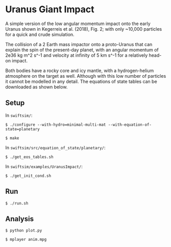 Uranus Giant Impact
===================

A simple version of the low angular momentum impact onto the early Uranus shown
in Kegerreis et al. (2018), Fig. 2; with only ~10,000 particles for a quick and
crude simulation.

The collision of a 2 Earth mass impactor onto a proto-Uranus that can explain
the spin of the present-day planet, with an angular momentum of 2e36 kg m^2 s^-1
and velocity at infinity of 5 km s^-1 for a relatively head-on impact.

Both bodies have a rocky core and icy mantle, with a hydrogen-helium atmosphere
on the target as well. Although with this low number of particles it cannot be
modelled in any detail. The equations of state tables can be downloaded as shown
below.

Setup
-----

In `swiftsim/`:

`$ ./configure --with-hydro=minimal-multi-mat --with-equation-of-state=planetary`

`$ make`

In `swiftsim/src/equation_of_state/planetary/`:

`$ ./get_eos_tables.sh`

In `swiftsim/examples/UranusImpact/`:

`$ ./get_init_cond.sh`

Run
---

`$ ./run.sh`

Analysis
--------

`$ python plot.py`

`$ mplayer anim.mpg`

